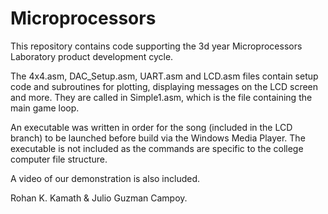 # Microprocessors
This repository contains code supporting the 3d year Microprocessors Laboratory product development cycle.

The 4x4.asm, DAC_Setup.asm, UART.asm and LCD.asm files contain setup code and subroutines for plotting, displaying messages on the LCD screen and more. They are called in Simple1.asm, which is the file containing the main game loop.

An executable was written in order for the song (included in the LCD branch) to be launched before build via the Windows Media Player. The executable is not included as the commands are specific to the college computer file structure.

A video of our demonstration is also included.

Rohan K. Kamath & Julio Guzman Campoy.

